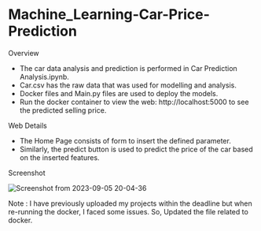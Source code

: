 # Machine_Learning-Car-Price-Prediction

Overview

- The car data analysis and prediction is performed in Car Prediction Analysis.ipynb.
- Car.csv has the raw data that was used for modelling and analysis.
- Docker files and Main.py files are used to deploy the models.
- Run the docker container to view the web: http://localhost:5000 to see the predicted selling price.

Web Details

- The Home Page consists of form to insert the defined parameter.
- Similarly, the predict button is used to predict the price of the car based on the inserted features.

Screenshot 

![Screenshot from 2023-09-05 20-04-36](https://github.com/ashmitaphuyal/Machine_Learning-Car-Price-Prediction/assets/32629216/f8996805-5dae-4f63-932a-04d17311a710)

Note :
I have previously uploaded my projects within the deadline but when re-running the docker, I faced some issues. So, Updated the file related to docker. 
